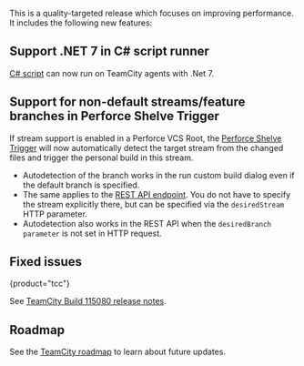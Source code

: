 [//]: # (title: What's New in TeamCity 2022.06)
[//]: # (auxiliary-id: What's New in TeamCity 2022.06;What's New in TeamCity)

This is a quality-targeted release which focuses on improving performance. It includes the following new features:

## Support .NET 7 in C# script runner

[C# script](c-script.md) can now run on TeamCity agents with .Net 7. 


## Support for non-default streams/feature branches in Perforce Shelve Trigger

If stream support is enabled in a Perforce VCS Root, the [Perforce Shelve Trigger](perforce-shelve-trigger.md) will now automatically detect the target stream from the changed files and trigger the personal build in this stream.

* Autodetection of the branch works in the run custom build dialog even if the default branch is specified.
* The same applies to the [REST API endpoint]((https://www.jetbrains.com/help/teamcity/rest/edit-build-configuration-settings.html#Manage+Build+Triggers)). You do not have to specify the stream explicitly there, but can be specified via the ```desiredStream``` HTTP parameter.
* Autodetection also works in the REST API when the ```desiredBranch parameter``` is not set in HTTP request.

## Fixed issues
{product="tcc"}

See [TeamCity Build 115080 release notes](teamcity-release-notes-build-115080.md).

## Roadmap

See the [TeamCity roadmap](https://www.jetbrains.com/teamcity/roadmap/#teamcity-roadmap) to learn about future updates.